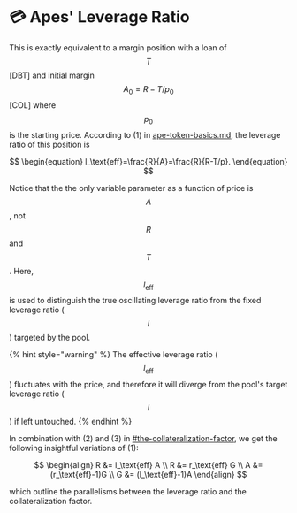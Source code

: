 # 💳 Apes' Leverage Ratio

This is exactly equivalent to a margin position with a loan of $$T$$ \[DBT] and initial margin $$A_0=R-T/p_0$$ \[COL] where $$p_0$$ is the starting price. According to (1) in [ape-token-basics.md](../../introduction/safer-leverage/ape-token-basics.md "mention"), the leverage ratio of this position is

$$
\begin{equation}
l_\text{eff}=\frac{R}{A}=\frac{R}{R-T/p}.
\end{equation}
$$

Notice that the the only variable parameter as a function of price is $$A$$, not $$R$$ and $$T$$. Here, $$l_\text{eff}$$ is used to distinguish the true oscillating leverage ratio from the fixed leverage ratio ($$l$$) targeted by the pool.&#x20;

{% hint style="warning" %}
The effective leverage ratio ($$l_\text{eff}$$) fluctuates with the price, and therefore it will diverge from the pool's target leverage ratio ($$l$$) if left untouched.
{% endhint %}

In combination with (2) and (3) in [#the-collateralization-factor](../protocol-intro.md#the-collateralization-factor "mention"), we get the following insightful variations of (1):

$$
\begin{align}
R &= l_\text{eff} A \\
R &= r_\text{eff} G \\
A &= (r_\text{eff}-1)G \\
G &= (l_\text{eff}-1)A
\end{align}
$$

which outline the parallelisms between the leverage ratio and the collateralization factor.

